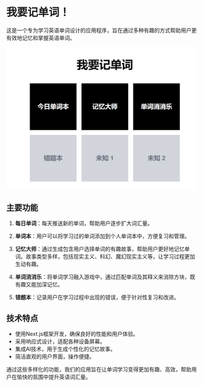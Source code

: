 # 我要记单词！

这是一个专为学习英语单词设计的应用程序，旨在通过多种有趣的方式帮助用户更有效地记忆和掌握英语单词。

![首页界面](doc/image.png)

## 主要功能

1. **每日单词**：每天推送新的单词，帮助用户逐步扩大词汇量。

2. **单词本**：用户可以将学习过的单词添加到个人单词本中，方便复习和管理。

3. **记忆大师**：通过生成包含用户选择单词的有趣故事，帮助用户更好地记忆单词。故事类型多样，包括现实主义、科幻、魔幻现实主义等，让学习过程更加生动有趣。

4. **单词消消乐**：将单词学习融入游戏中，通过匹配单词及其释义来消除方块，既有趣又能加深记忆。

5. **错题本**：记录用户在学习过程中出现的错误，便于针对性复习和改进。

## 技术特点

- 使用Next.js框架开发，确保良好的性能和用户体验。
- 采用响应式设计，适配各种设备屏幕。
- 集成AI技术，用于生成个性化的记忆故事。
- 简洁直观的用户界面，操作便捷。

通过这些多样化的功能，我们的应用旨在让单词学习变得更加有趣、高效，帮助用户在愉快的氛围中提升英语词汇量。

